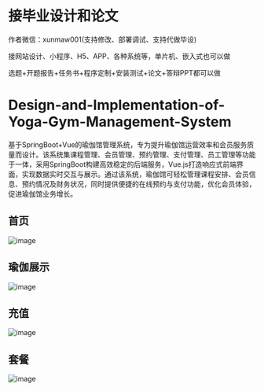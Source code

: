 # 接毕业设计和论文
作者微信：xunmaw001(支持修改、部署调试、支持代做毕设)

接网站设计、小程序、H5、APP、各种系统等，单片机、嵌入式也可以做

选题+开题报告+任务书+程序定制+安装测试+论文+答辩PPT都可以做
# Design-and-Implementation-of-Yoga-Gym-Management-System
基于SpringBoot+Vue的瑜伽馆管理系统，专为提升瑜伽馆运营效率和会员服务质量而设计。该系统集课程管理、会员管理、预约管理、支付管理、员工管理等功能于一体，采用SpringBoot构建高效稳定的后端服务，Vue.js打造响应式前端界面，实现数据实时交互与展示。通过该系统，瑜伽馆可轻松管理课程安排、会员信息、预约情况及财务状况，同时提供便捷的在线预约与支付功能，优化会员体验，促进瑜伽馆业务增长。
## 首页
![image](https://github.com/user-attachments/assets/bc5210ac-cb05-4ede-93b9-db30d419a569)
## 瑜伽展示
![image](https://github.com/user-attachments/assets/59a60c7d-44e6-4546-babf-1203bf23862e)
## 充值
![image](https://github.com/user-attachments/assets/13faa656-bdb7-4114-9e49-b70dbf116514)
## 套餐
![image](https://github.com/user-attachments/assets/2922bd32-3c73-4f8a-92eb-c7cf512f31f8)
